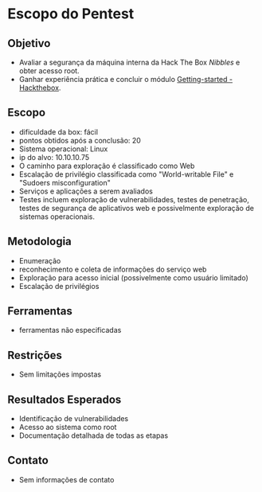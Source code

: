# Escopo do Pentest

## Objetivo

- Avaliar a segurança da máquina interna da Hack The Box *Nibbles* e obter acesso root.
- Ganhar experiência prática e concluir o módulo [Getting-started - Hackthebox](/Getting-started(HTB)/).

## Escopo

- dificuldade da box: fácil
- pontos obtidos após a conclusão: 20
- Sistema operacional: Linux
- ip do alvo: 10.10.10.75
- O caminho para exploração é classificado como Web
- Escalação de privilégio classificada como "World-writable File" e "Sudoers misconfiguration"
- Serviços e aplicações a serem avaliados
- Testes incluem exploração de vulnerabilidades, testes de penetração, testes de segurança de aplicativos web e possivelmente exploração de sistemas operacionais.

## Metodologia

- Enumeração
- reconhecimento e coleta de informações do serviço web
- Exploração para acesso inicial (possivelmente como usuário limitado)
- Escalação de privilégios

## Ferramentas

- ferramentas não especificadas

## Restrições

- Sem limitações impostas

## Resultados Esperados


- Identificação de vulnerabilidades
- Acesso ao sistema como root
- Documentação detalhada de todas as etapas

## Contato

- Sem informações de contato